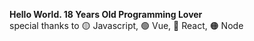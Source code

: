 **Hello World. 18 Years Old Programming Lover**  
special thanks to 🟡 Javascript, 🟢 Vue, 🔵 React, 🟠 Node 
